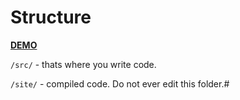 Structure
=============
[**DEMO**](https://makecode.github.io/mariogames/)

`/src/` - thats where you write code.

`/site/` - compiled code. Do not ever edit this folder.#
